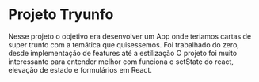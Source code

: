 <h1> Projeto Tryunfo </h1>

Nesse projeto o objetivo era desenvolver um App onde teriamos cartas de super trunfo com a temática que quisessemos.
Foi trabalhado do zero, desde implementação de features até a estilização
O projeto foi muito interessante para entender melhor com funciona o setState do react, elevação de estado e formulários em React.
